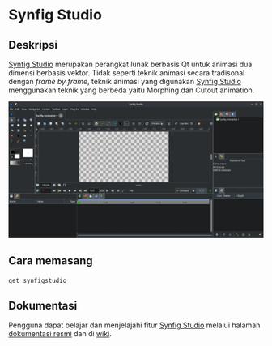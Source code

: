# Synfig Studio

## Deskripsi

[Synfig Studio] merupakan perangkat lunak berbasis Qt untuk animasi dua dimensi berbasis vektor. Tidak seperti teknik animasi secara tradisonal dengan _frame by frame_, teknik animasi yang digunakan [Synfig Studio] menggunakan teknik yang berbeda yaitu Morphing dan Cutout animation.

![Synfig Studio LangitKetujuh OS](../../media/image/synfig-studio-langitketujuh-id.webp)

## Cara memasang

```sh
get synfigstudio
```

## Dokumentasi

Pengguna dapat belajar dan menjelajahi fitur [Synfig Studio] melalui halaman [dokumentasi resmi] dan di [wiki].

[Synfig Studio]:https://www.synfig.org/
[dokumentasi resmi]:https://synfig.readthedocs.io/en/latest/index.html
[wiki]:https://wiki.synfig.org
